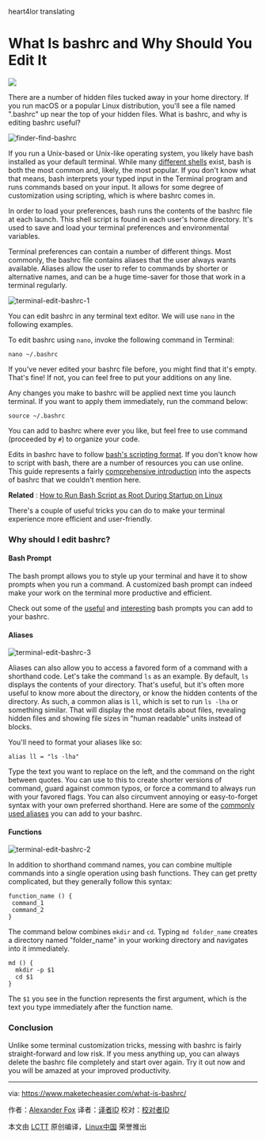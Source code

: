 heart4lor translating

What Is bashrc and Why Should You Edit It
======

![](https://www.maketecheasier.com/assets/uploads/2018/01/what-is-bashrc-hero.png)

There are a number of hidden files tucked away in your home directory. If you run macOS or a popular Linux distribution, you'll see a file named ".bashrc" up near the top of your hidden files. What is bashrc, and why is editing bashrc useful?

![finder-find-bashrc][1]

If you run a Unix-based or Unix-like operating system, you likely have bash installed as your default terminal. While many [different shells][2] exist, bash is both the most common and, likely, the most popular. If you don't know what that means, bash interprets your typed input in the Terminal program and runs commands based on your input. It allows for some degree of customization using scripting, which is where bashrc comes in.

In order to load your preferences, bash runs the contents of the bashrc file at each launch. This shell script is found in each user's home directory. It's used to save and load your terminal preferences and environmental variables.

Terminal preferences can contain a number of different things. Most commonly, the bashrc file contains aliases that the user always wants available. Aliases allow the user to refer to commands by shorter or alternative names, and can be a huge time-saver for those that work in a terminal regularly.

![terminal-edit-bashrc-1][3]

You can edit bashrc in any terminal text editor. We will use `nano` in the following examples.

To edit bashrc using `nano`, invoke the following command in Terminal:
```
nano ~/.bashrc
```

If you've never edited your bashrc file before, you might find that it's empty. That's fine! If not, you can feel free to put your additions on any line.

Any changes you make to bashrc will be applied next time you launch terminal. If you want to apply them immediately, run the command below:
```
source ~/.bashrc
```

You can add to bashrc where ever you like, but feel free to use command (proceeded by `#`) to organize your code.

Edits in bashrc have to follow [bash's scripting format][4]. If you don't know how to script with bash, there are a number of resources you can use online. This guide represents a fairly [comprehensive introduction][5] into the aspects of bashrc that we couldn't mention here.

 **Related** : [How to Run Bash Script as Root During Startup on Linux][6]

There's a couple of useful tricks you can do to make your terminal experience more efficient and user-friendly.

### Why should I edit bashrc?

#### Bash Prompt

The bash prompt allows you to style up your terminal and have it to show prompts when you run a command. A customized bash prompt can indeed make your work on the terminal more productive and efficient.

Check out some of the [useful][7] and [interesting][8] bash prompts you can add to your bashrc.

#### Aliases

![terminal-edit-bashrc-3][9]

Aliases can also allow you to access a favored form of a command with a shorthand code. Let's take the command `ls` as an example. By default, `ls` displays the contents of your directory. That's useful, but it's often more useful to know more about the directory, or know the hidden contents of the directory. As such, a common alias is `ll`, which is set to run `ls -lha` or something similar. That will display the most details about files, revealing hidden files and showing file sizes in "human readable" units instead of blocks.

You'll need to format your aliases like so:
```
alias ll = "ls -lha"
```

Type the text you want to replace on the left, and the command on the right between quotes. You can use to this to create shorter versions of command, guard against common typos, or force a command to always run with your favored flags. You can also circumvent annoying or easy-to-forget syntax with your own preferred shorthand. Here are some of the [commonly used aliases][10] you can add to your bashrc.

#### Functions

![terminal-edit-bashrc-2][11]

In addition to shorthand command names, you can combine multiple commands into a single operation using bash functions. They can get pretty complicated, but they generally follow this syntax:
```
function_name () {
 command_1
 command_2
}
```

The command below combines `mkdir` and `cd`. Typing `md folder_name` creates a directory named "folder_name" in your working directory and navigates into it immediately.
```
md () {
  mkdir -p $1
  cd $1 
}
```

The `$1` you see in the function represents the first argument, which is the text you type immediately after the function name.

### Conclusion

Unlike some terminal customization tricks, messing with bashrc is fairly straight-forward and low risk. If you mess anything up, you can always delete the bashrc file completely and start over again. Try it out now and you will be amazed at your improved productivity.

--------------------------------------------------------------------------------

via: https://www.maketecheasier.com/what-is-bashrc/

作者：[Alexander Fox][a]
译者：[译者ID](https://github.com/译者ID)
校对：[校对者ID](https://github.com/校对者ID)

本文由 [LCTT](https://github.com/LCTT/TranslateProject) 原创编译，[Linux中国](https://linux.cn/) 荣誉推出

[a]:https://www.maketecheasier.com/author/alexfox/
[1]:https://www.maketecheasier.com/assets/uploads/2018/01/finder-find-bashrc.png (finder-find-bashrc)
[2]:https://www.maketecheasier.com/alternative-linux-shells/
[3]:https://www.maketecheasier.com/assets/uploads/2018/01/terminal-edit-bashrc-1.png (terminal-edit-bashrc-1)
[4]:http://tldp.org/HOWTO/Bash-Prog-Intro-HOWTO.html
[5]:https://www.digitalocean.com/community/tutorials/an-introduction-to-useful-bash-aliases-and-functions
[6]:https://www.maketecheasier.com/run-bash-script-as-root-during-startup-linux/ (How to Run Bash Script as Root During Startup on Linux)
[7]:https://www.maketecheasier.com/8-useful-and-interesting-bash-prompts/
[8]:https://www.maketecheasier.com/more-useful-and-interesting-bash-prompts/
[9]:https://www.maketecheasier.com/assets/uploads/2018/01/terminal-edit-bashrc-3.png (terminal-edit-bashrc-3)
[10]:https://www.maketecheasier.com/install-software-in-various-linux-distros/#aliases
[11]:https://www.maketecheasier.com/assets/uploads/2018/01/terminal-edit-bashrc-2.png (terminal-edit-bashrc-2)
